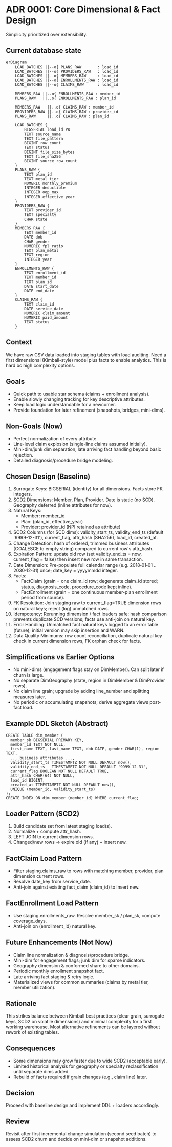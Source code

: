 # ADR 0001: Core Dimensional & Fact Design

Simplicity prioritized over extensibility.

## Current database state

```mermaid
erDiagram
    LOAD_BATCHES ||--o{ PLANS_RAW       : load_id
    LOAD_BATCHES ||--o{ PROVIDERS_RAW   : load_id
    LOAD_BATCHES ||--o{ MEMBERS_RAW     : load_id
    LOAD_BATCHES ||--o{ ENROLLMENTS_RAW : load_id
    LOAD_BATCHES ||--o{ CLAIMS_RAW      : load_id

    MEMBERS_RAW ||..o{ ENROLLMENTS_RAW : member_id
    PLANS_RAW   ||..o{ ENROLLMENTS_RAW : plan_id

    MEMBERS_RAW   ||..o{ CLAIMS_RAW : member_id
    PROVIDERS_RAW ||..o{ CLAIMS_RAW : provider_id
    PLANS_RAW     ||..o{ CLAIMS_RAW : plan_id

    LOAD_BATCHES {
        BIGSERIAL load_id PK
        TEXT source_name
        TEXT file_pattern
        BIGINT row_count
        TEXT status
        BIGINT file_size_bytes
        TEXT file_sha256
        BIGINT source_row_count
    }
    PLANS_RAW {
        TEXT plan_id
        TEXT metal_tier
        NUMERIC monthly_premium
        INTEGER deductible
        INTEGER oop_max
        INTEGER effective_year
    }
    PROVIDERS_RAW {
        TEXT provider_id
        TEXT specialty
        CHAR state
    }
    MEMBERS_RAW {
        TEXT member_id
        DATE dob
        CHAR gender
        NUMERIC fpl_ratio
        TEXT plan_metal
        TEXT region
        INTEGER year
    }
    ENROLLMENTS_RAW {
        TEXT enrollment_id
        TEXT member_id
        TEXT plan_id
        DATE start_date
        DATE end_date
    }
    CLAIMS_RAW {
        TEXT claim_id
        DATE service_date
        NUMERIC claim_amount
        NUMERIC paid_amount
        TEXT status
    }
```

## Context

We have raw CSV data loaded into staging tables with load auditing. Need a first dimensional (Kimball-style) model plus facts to enable analytics. This is hard bc high complexity options.

## Goals

- Quick path to usable star schema (claims + enrollment analysis).
- Enable slowly changing tracking for key descriptive attributes.
- Keep load logic understandable for a newcomer.
- Provide foundation for later refinement (snapshots, bridges, mini-dims).

## Non‑Goals (Now)

- Perfect normalization of every attribute.
- Line-level claim explosion (single-line claims assumed initially).
- Mini-dim/junk dim separation, late arriving fact handling beyond basic rejection.
- Detailed diagnosis/procedure bridge modeling.

## Chosen Design (Baseline)

1. Surrogate Keys: BIGSERIAL (identity) for all dimensions. Facts store FK integers.
2. SCD2 Dimensions: Member, Plan, Provider. Date is static (no SCD). Geography deferred (inline attributes for now).
3. Natural Keys:
   - Member: member_id
   - Plan: (plan_id, effective_year)
   - Provider: provider_id (NPI retained as attribute)
4. SCD2 Columns (for SCD dims): validity_start_ts, validity_end_ts (default '9999-12-31'), current_flag, attr_hash (SHA256), load_id, created_at.
5. Change Detection: hash of ordered, trimmed business attributes (COALESCE to empty string) compared to current row's attr_hash.
6. Expiration Pattern: update old row (set validity_end_ts = now, current_flag = false) then insert new row in same transaction.
7. Date Dimension: Pre-populate full calendar range (e.g. 2018‑01‑01 .. 2030‑12‑31) once; date_key = yyyymmdd integer.
8. Facts:
   - FactClaim (grain = one claim_id row; degenerate claim_id stored; status, diagnosis_code, procedure_code kept inline).
   - FactEnrollment (grain = one continuous member-plan enrollment period from source).
9. FK Resolution: Join staging raw to current_flag=TRUE dimension rows on natural keys; reject (log) unmatched rows.
10. Idempotency: Rerunning dimension / fact loaders safe: hash comparison prevents duplicate SCD versions; facts use anti-join on natural key.
11. Error Handling: Unmatched fact natural keys logged to an error table (future); initial version may skip insertion and WARN.
12. Data Quality Minimums: row count reconciliation, duplicate natural key check in current dimension rows, FK orphan check for facts.

## Simplifications vs Earlier Options

- No mini-dims (engagement flags stay on DimMember). Can split later if churn is large.
- No separate DimGeography (state, region in DimMember & DimProvider rows).
- No claim line grain; upgrade by adding line_number and splitting measures later.
- No periodic or accumulating snapshots; derive aggregate views post-fact load.

## Example DDL Sketch (Abstract)

```
CREATE TABLE dim_member (
  member_sk BIGSERIAL PRIMARY KEY,
  member_id TEXT NOT NULL,
  first_name TEXT, last_name TEXT, dob DATE, gender CHAR(1), region TEXT,
  ... business attributes ...,
  validity_start_ts TIMESTAMPTZ NOT NULL DEFAULT now(),
  validity_end_ts   TIMESTAMPTZ NOT NULL DEFAULT '9999-12-31',
  current_flag BOOLEAN NOT NULL DEFAULT TRUE,
  attr_hash CHAR(64) NOT NULL,
  load_id BIGINT,
  created_at TIMESTAMPTZ NOT NULL DEFAULT now(),
  UNIQUE (member_id, validity_start_ts)
);
CREATE INDEX ON dim_member (member_id) WHERE current_flag;
```

## Loader Pattern (SCD2)

1. Build candidate set from latest staging load(s).
2. Normalize + compute attr_hash.
3. LEFT JOIN to current dimension rows.
4. Changed/new rows -> expire old (if any) + insert new.

## FactClaim Load Pattern

- Filter staging.claims_raw to rows with matching member, provider, plan dimension current rows.
- Resolve date_key from service_date.
- Anti-join against existing fact_claim (claim_id) to insert new.

## FactEnrollment Load Pattern

- Use staging.enrollments_raw. Resolve member_sk / plan_sk, compute coverage_days.
- Anti-join on (enrollment_id) natural key.

## Future Enhancements (Not Now)

- Claim line normalization & diagnosis/procedure bridge.
- Mini-dim for engagement flags; junk dim for sparse indicators.
- Geography dimension & conformed share to other domains.
- Periodic monthly enrollment snapshot fact.
- Late arriving fact staging & retry logic.
- Materialized views for common summaries (claims by metal tier, member utilization).

## Rationale

This strikes balance between Kimball best practices (clear grain, surrogate keys, SCD2 on volatile dimensions) and minimal complexity for a first working warehouse. Most alternative refinements can be layered without rework of existing tables.

## Consequences

- Some dimensions may grow faster due to wide SCD2 (acceptable early).
- Limited historical analysis for geography or specialty reclassification until separate dims added.
- Rebuild of facts required if grain changes (e.g., claim line) later.

## Decision

Proceed with baseline design and implement DDL + loaders accordingly.

## Review

Revisit after first incremental change simulation (second seed batch) to assess SCD2 churn and decide on mini-dim or snapshot additions.
